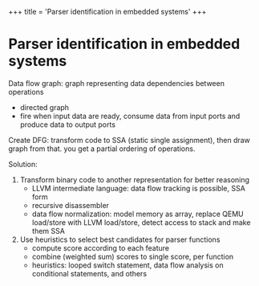 +++
title = 'Parser identification in embedded systems'
+++

# Parser identification in embedded systems
Data flow graph: graph representing data dependencies between operations
- directed graph
- fire when input data are ready, consume data from input ports and produce data to output ports

Create DFG: transform code to SSA (static single assignment), then draw graph from that. you get a partial ordering of operations.

Solution:
1. Transform binary code to another representation for better reasoning
    - LLVM intermediate language: data flow tracking is possible, SSA form
    - recursive disassembler
    - data flow normalization: model memory as array, replace QEMU load/store with LLVM load/store, detect access to stack and make them SSA
2. Use heuristics to select best candidates for parser functions
    - compute score according to each feature
    - combine (weighted sum) scores to single score, per function
    - heuristics: looped switch statement, data flow analysis on conditional statements, and others




